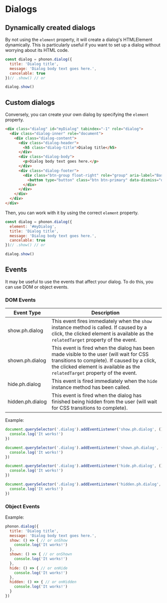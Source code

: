 # Dialogs

## Dynamically created dialogs

By not using the `element` property, it will create a dialog's HTMLElement dynamically.
This is particularly useful if you want to set up a dialog without worrying about its HTML code.

```js
const dialog = phonon.dialog({
  title: 'Dialog title',
  message: 'Dialog body text goes here.',
  cancelable: true
})// .show() // or

dialog.show()
```

## Custom dialogs

Conversely, you can create your own dialog by specifying the `element` property.

```html
<div class="dialog" id="myDialog" tabindex="-1" role="dialog">
  <div class="dialog-inner" role="document">
    <div class="dialog-content">
      <div class="dialog-header">
        <h5 class="dialog-title">Dialog title</h5>
      </div>
      <div class="dialog-body">
        <p>Dialog body text goes here.</p>
      </div>
      <div class="dialog-footer">
        <div class="btn-group float-right" role="group" aria-label="Basic example">
          <button type="button" class="btn btn-primary" data-dismiss="dialog">Close</button>
        </div>
      </div>
    </div>
  </div>
</div>
```

Then, you can work with it by using the correct `element` property.

```js
const dialog = phonon.dialog({
  element: '#myDialog',
  title: 'Dialog title',
  message: 'Dialog body text goes here.',
  cancelable: true
})// .show() // or

dialog.show()
```

## Events

It may be useful to use the events that affect your dialog.
To do this, you can use DOM or object events.

### DOM Events

|     Event Type     |     Description      |
|--------------------|----------------------|
|  show.ph.dialog    |   This event fires immediately when the <code>show</code> instance method is called. If caused by a click, the clicked element is available as the <code>relatedTarget</code> property of the event.   |
|  shown.ph.dialog   |  This event is fired when the dialog has been made visible to the user (will wait for CSS transitions to complete). If caused by a click, the clicked element is available as the <code>relatedTarget</code> property of the event.    |
|  hide.ph.dialog    |    This event is fired immediately when the <code>hide</code> instance method has been called.   |
|  hidden.ph.dialog  |   This event is fired when the dialog has finished being hidden from the user (will wait for CSS transitions to complete).    |

Example:

```js
document.querySelector('.dialog').addEventListener('show.ph.dialog', () => {
  console.log('It works!')
})

document.querySelector('.dialog').addEventListener('shown.ph.dialog', () => {
  console.log('It works!')
})

document.querySelector('.dialog').addEventListener('hide.ph.dialog', () => {
  console.log('It works!')
})

document.querySelector('.dialog').addEventListener('hidden.ph.dialog', () => {
  console.log('It works!')
})
```

### Object Events

Example:

```js
phonon.dialog({
  title: 'Dialog title',
  message: 'Dialog body text goes here.',
  show: () => { // or onShow
    console.log('It works!')
  },
  shown: () => { // or onShown
    console.log('It works!')
  },
  hide: () => { // or onHide
    console.log('It works!')
  },
  hidden: () => { // or onHidden
    console.log('It works!')
  }
})
```

